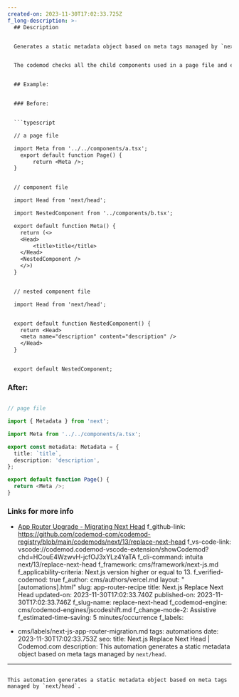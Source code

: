 ```yaml
---
created-on: 2023-11-30T17:02:33.725Z
f_long-description: >-
  ## Description


  Generates a static metadata object based on meta tags managed by `next/head`.


  The codemod checks all the child components used in a page file and extracts all the meta tags defined within the `<Head>` component. Such tags are then moved to the very page file alongside the dependencies of the tags.


  ## Example:


  ### Before:


  ```typescript

  // a page file

  import Meta from '../../components/a.tsx';
  	export default function Page() {
  		return <Meta />;
  }


  // component file

  import Head from 'next/head';

  import NestedComponent from '../components/b.tsx';

  export default function Meta() {
  	return (<>
  	<Head>
  		<title>title</title>
  	</Head>
  	<NestedComponent />
  	</>)
  }


  // nested component file

  import Head from 'next/head';


  export default function NestedComponent() {
  	return <Head>
  	<meta name="description" content="description" />
  	</Head>
  }


  export default NestedComponent;

  ```


  ### After:


  ```typescript

  // page file

  import { Metadata } from 'next';

  import Meta from '../../components/a.tsx';

  export const metadata: Metadata = {
  	title: `title`,
  	description: 'description',
  };

  export default function Page() {
  	return <Meta />;
  }

  ```


  ### Links for more info


  * [App Router Upgrade - Migrating Next Head](https://nextjs.org/docs/app/building-your-application/upgrading/app-router-migration#step-3-migrating-nexthead)
f_github-link: https://github.com/codemod-com/codemod-registry/blob/main/codemods/next/13/replace-next-head
f_vs-code-link: vscode://codemod.codemod-vscode-extension/showCodemod?chd=HCouE4WzwvH-jcfOJ3xYLz4YaTA
f_cli-command: intuita next/13/replace-next-head
f_framework: cms/framework/next-js.md
f_applicability-criteria: Next.js version higher or equal to 13.
f_verified-codemod: true
f_author: cms/authors/vercel.md
layout: "[automations].html"
slug: app-router-recipe
title: Next.js Replace Next Head
updated-on: 2023-11-30T17:02:33.740Z
published-on: 2023-11-30T17:02:33.746Z
f_slug-name: replace-next-head
f_codemod-engine: cms/codemod-engines/jscodeshift.md
f_change-mode-2: Assistive
f_estimated-time-saving: 5 minutes/occurrence
f_labels:
  - cms/labels/next-js-app-router-migration.md
tags: automations
date: 2023-11-30T17:02:33.753Z
seo:
  title: Next.js Replace Next Head | Codemod.com
  description: This automation generates a static metadata object based on meta tags
    managed by `next/head`.
---
```

This automation generates a static metadata object based on meta tags managed by `next/head`.